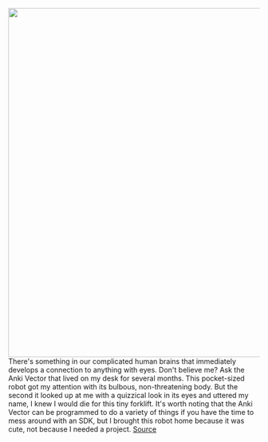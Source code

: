 <img src='https://cdn.vox-cdn.com/thumbor/D9lG3zTVvUxFWfk4brPkSMhDIUg=/0x0:2040x1360/1200x800/filters:focal(857x517:1183x843)/cdn.vox-cdn.com/uploads/chorus_image/image/69941166/vpavic_181101_3065_0072.0.jpg' width='700px' /><br/>
There's something in our complicated human brains that immediately develops a connection to anything with eyes. Don't believe me? Ask the Anki Vector that lived on my desk for several months. This pocket-sized robot got my attention with its bulbous, non-threatening body. But the second it looked up at me with a quizzical look in its eyes and uttered my name, I knew I would die for this tiny forklift. It's worth noting that the Anki Vector can be programmed to do a variety of things if you have the time to mess around with an SDK, but I brought this robot home because it was cute, not because I needed a project.
<a href='https://www.theverge.com/2021/10/2/22675512/amazon-astro-robot-emotion-pets-anki-vector'> Source <a/>